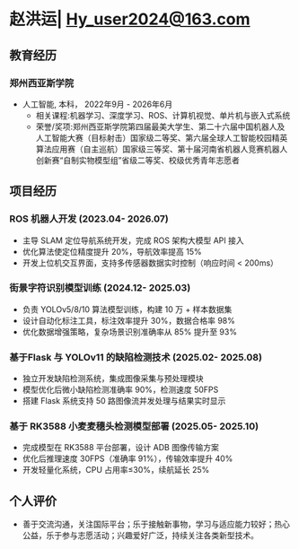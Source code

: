 # 赵洪运| Hy_user2024@163.com

##  <i class="fa fa-cogs" aria-hidden="true"></i> 教育经历

### 郑州西亚斯学院 

* 人工智能, 本科， 2022年9月 - 2026年6月
    * 相关课程:机器学习、深度学习、ROS、计算机视觉、单片机与嵌入式系统
    * 荣誉/奖项:郑州西亚斯学院第四届最美大学生、第二十六届中国机器人及人工智能大赛（目标射击）国家级二等奖、第六届全球人工智能校园精英算法应用赛（自主巡航）国家级三等奖、第十届河南省机器人竞赛机器人创新赛“自制实物模型组”省级二等奖、校级优秀青年志愿者



##  <i class="fa fa-briefcase" aria-hidden="true"></i> 项目经历

### ROS 机器人开发 (2023.04- 2026.07)

* 主导 SLAM 定位导航系统开发，完成 ROS 架构大模型 API 接入​
* 优化算法使定位精度提升 20%，导航效率提高 15%​
* 开发上位机交互界面，支持多传感器数据实时控制（响应时间 < 200ms）

### 街景字符识别模型训练 (2024.12- 2025.03)

* 负责 YOLOv5/8/10 算法模型训练，构建 10 万 + 样本数据集​
* 设计自动化标注工具，标注效率提升 30%，数据合格率 98%​
* 优化数据增强策略，复杂场景识别准确率从 85% 提升至 93%

### 基于Flask 与 YOLOv11 的缺陷检测技术 (2025.02- 2025.08)

* 独立开发缺陷检测系统，集成图像采集与预处理模块​
* 模型优化后微小缺陷检测准确率 90%，检测速度 50FPS​
* 搭建 Flask 系统支持 50 路图像流并发处理与结果实时显示

### 基于 RK3588 小麦麦穗头检测模型部署 (2025.05- 2025.10)

* 完成模型在 RK3588 平台部署，设计 ADB 图像传输方案​
* 优化后推理速度 30FPS（准确率 91%），传输效率提升 40%​
* 开发轻量化系统，CPU 占用率≤30%，续航延长 25%

##  <i class="fa fa-briefcase" aria-hidden="true"></i> 个人评价

* 善于交流沟通，关注国际平台；乐于接触新事物，学习与适应能力较好；热心公益，乐于参与志愿活动；兴趣爱好广泛，持续关注各类新型技术。